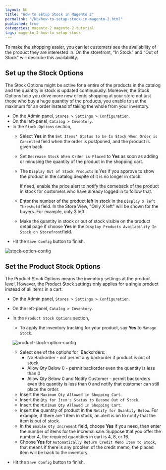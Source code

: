 ```yaml
---
layout: kb
title: "How to setup Stock in Magento 2"
permalink: "/kb/how-to-setup-stock-in-magento-2.html"
published: true
categories: magento-2 magento-2-tutorial
tags: magento-2 how-to setup stock  
---
```


To make the shopping easier, you can let customers see the availability of the product they are interested in. On the storefront, “In Stock” and “Out of Stock” will describe this availability. 

## Set up the Stock Options

The Stock Options might be active for a entire of the products in the catalog and the quantity in stock is updated continuously. Moreover, the Stock Options help you drive more new clients shopping at your store not just those who buy a huge quantity of the products, you enable to set the maximum for an order instead of taking the whole from your inventory.

* On the Admin panel, `Stores > Settings > Configuration`.
* On the left-panel, `Catalog > Inventory`.
* In the `Stock Options` section, 
  * Select **Yes** in the `Set Items' Status to be In Stock When Order is Cancelled` field when the order is postponed, and the product is given back.
  * Set `Decrease Stock When Order is Placed` to **Yes** as soon as adding or minusing the quantity of the product in the shopping cart.
  * The `Display Out of Stock Products` is Yes if you approve to show the product in the catalog despite of it is no longer in stock.
    
    If need, enable the price alert to notify the comeback of the product in stock for customers who have already logged in to follow that.
  * Enter the number of the product left in stock in the `Display X left Threshold` field. In the Store View, "Only X left" will be shown for the buyers. For example, only 3 left.
  * Make the quantity in stock or out of stock visible on the product detail page if choose **Yes** in the `Display Products Availability In Stock on Storefront`field.
* Hit the `Save Config` button to finish.

![stock-option-config](https://lh6.googleusercontent.com/yKyhze7sc1Rt9_LAQC0ToF2ANaVr_PT7zxIYPsHzy-cL1zPrsciRfe4e3qlSKhjzzrsSbFNGRyLsazaGmBqise1tPehHBLykgQaRXG8AjrfkNROKy2swZwsDSDnmNZvMxXA22Ymf)

## Set the Product Stock Options

The Product Stock Options means the inventory settings at the product level. However, the Product Stock settings only applies for a single product instead of all items in a cart.

* On the Admin panel, `Stores > Settings > Configuration`.
* On the left-panel, `Catalog > Inventory`.
* In the `Product Stock Options` section,
  * To apply the inventory tracking for your product, say **Yes** to `Manage Stock`.

  ![product-stock-option-config](https://lh5.googleusercontent.com/qHVgd-5kJSF3Oba7hjg5OVqa8LBfsDjrJK3y96B_jUq2AvmMd-UaEXN41tr2-jDk2hvpol_gfYOZGZb_GF3Gv5txtuN0Rl9qDaL9GQU30ueu6ur_kU9InCD-ZVEDfRBLQwoNJDCr)
  
  * Select one of the options for `Backorders:  
    * No Backorder - not permit any backorder if product is out of stock
    * Allow Qty Below 0 - permit backorder even the quantity is less than 0
    * Allow Qty Below 0 and Notify Customer - permit backorders even the quantity is less than 0 and notify that customer can still place the order. 
  * Insert the `Maximum Qty Allowed in Shopping Cart`.
  * Insert the `Qty for Item's Status to Become Out of Stock`.
  * Insert the `Minimum Qty Allowed in Shopping Cart`.
  * Insert the quantity of product in the `Notify for Quantity Below`. For example, if there are 1 item in stock, an alert is on to notify that the item is out of stock.
  * In the `Enable Qty Increment` field, choose **Yes** if you need, then enter the number of items for the incremal sale. Suppose that you offer the number 4, the required quantities in cart is 4, 8, or 16. 
  * Choose **Yes** for `Automatically Return Credit Memo Item to Stock`, that means if there is any problem of the credit memo, the placed item will be back to the inventory.
* Hit the `Save Config` button to finish.


